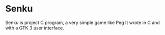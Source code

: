 # Senku
Senku is project C program, a very simple game like Peg
It wrote in C and with a GTK 3 user interface.
